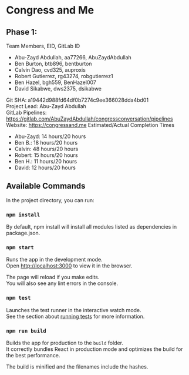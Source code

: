 # Congress and Me

## Phase 1:
Team Members, EID, GitLab ID<br>
* Abu-Zayd Abdullah, aa77266, AbuZaydAbdullah
* Ben Burton, btb896, bentburton
* Calvin Dao, cvd325, auproxis
* Robert Gutierrez, rg43274, robgutierrez1
* Ben Hazel, bgh559, BenHazel007
* David Sikabwe, dws2375, dsikabwe

Git SHA: a19442d988fd64df0b7274c9ee366028dda4bd01<br>
Project Lead: Abu-Zayd Abdullah<br>
GitLab Pipelines: https://gitlab.com/AbuZaydAbdullah/congressconversation/pipelines<br>
Website: https://congressand.me
Estimated/Actual Completion Times<br>
* Abu-Zayd: 14 hours/20 hours
* Ben B.: 18 hours/20 hours
* Calvin: 48 hours/20 hours
* Robert: 15 hours/20 hours
* Ben H.: 11 hours/20 hours
* David: 12 hours/20 hours

## Available Commands

In the project directory, you can run:

### `npm install`

By default, npm install will install all modules listed as dependencies in package.json.

### `npm start`

Runs the app in the development mode.<br>
Open [http://localhost:3000](http://localhost:3000) to view it in the browser.

The page will reload if you make edits.<br>
You will also see any lint errors in the console.

### `npm test`

Launches the test runner in the interactive watch mode.<br>
See the section about [running tests](https://facebook.github.io/create-react-app/docs/running-tests) for more information.

### `npm run build`

Builds the app for production to the `build` folder.<br>
It correctly bundles React in production mode and optimizes the build for the best performance.

The build is minified and the filenames include the hashes.<br>